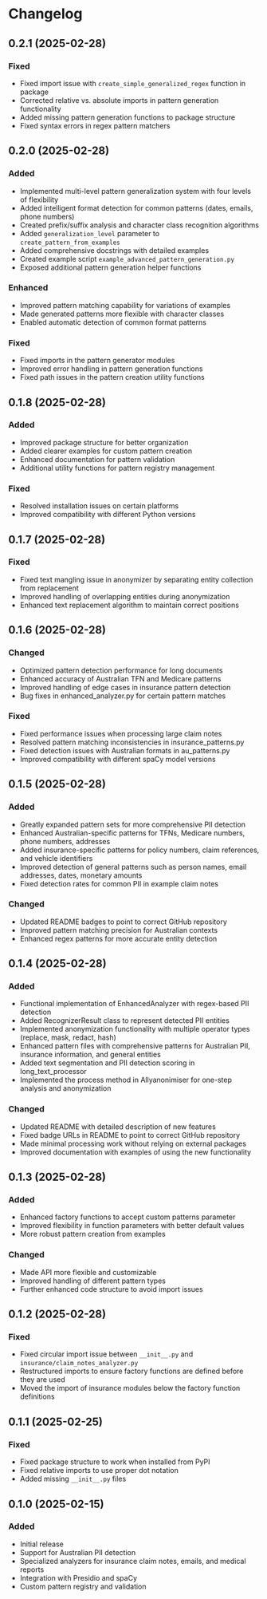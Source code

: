 # Changelog

## 0.2.1 (2025-02-28)

### Fixed
- Fixed import issue with `create_simple_generalized_regex` function in package
- Corrected relative vs. absolute imports in pattern generation functionality
- Added missing pattern generation functions to package structure
- Fixed syntax errors in regex pattern matchers

## 0.2.0 (2025-02-28)

### Added
- Implemented multi-level pattern generalization system with four levels of flexibility
- Added intelligent format detection for common patterns (dates, emails, phone numbers)
- Created prefix/suffix analysis and character class recognition algorithms
- Added `generalization_level` parameter to `create_pattern_from_examples`
- Added comprehensive docstrings with detailed examples
- Created example script `example_advanced_pattern_generation.py`
- Exposed additional pattern generation helper functions

### Enhanced
- Improved pattern matching capability for variations of examples
- Made generated patterns more flexible with character classes
- Enabled automatic detection of common format patterns

### Fixed
- Fixed imports in the pattern generator modules
- Improved error handling in pattern generation functions
- Fixed path issues in the pattern creation utility functions

## 0.1.8 (2025-02-28)

### Added
- Improved package structure for better organization
- Added clearer examples for custom pattern creation
- Enhanced documentation for pattern validation
- Additional utility functions for pattern registry management

### Fixed
- Resolved installation issues on certain platforms
- Improved compatibility with different Python versions

## 0.1.7 (2025-02-28)

### Fixed
- Fixed text mangling issue in anonymizer by separating entity collection from replacement
- Improved handling of overlapping entities during anonymization
- Enhanced text replacement algorithm to maintain correct positions

## 0.1.6 (2025-02-28)

### Changed
- Optimized pattern detection performance for long documents
- Enhanced accuracy of Australian TFN and Medicare patterns
- Improved handling of edge cases in insurance pattern detection
- Bug fixes in enhanced_analyzer.py for certain pattern matches

### Fixed
- Fixed performance issues when processing large claim notes
- Resolved pattern matching inconsistencies in insurance_patterns.py
- Fixed detection issues with Australian formats in au_patterns.py
- Improved compatibility with different spaCy model versions

## 0.1.5 (2025-02-28)

### Added
- Greatly expanded pattern sets for more comprehensive PII detection
- Enhanced Australian-specific patterns for TFNs, Medicare numbers, phone numbers, addresses
- Added insurance-specific patterns for policy numbers, claim references, and vehicle identifiers
- Improved detection of general patterns such as person names, email addresses, dates, monetary amounts
- Fixed detection rates for common PII in example claim notes

### Changed
- Updated README badges to point to correct GitHub repository
- Improved pattern matching precision for Australian contexts
- Enhanced regex patterns for more accurate entity detection

## 0.1.4 (2025-02-28)

### Added
- Functional implementation of EnhancedAnalyzer with regex-based PII detection
- Added RecognizerResult class to represent detected PII entities
- Implemented anonymization functionality with multiple operator types (replace, mask, redact, hash)
- Enhanced pattern files with comprehensive patterns for Australian PII, insurance information, and general entities
- Added text segmentation and PII detection scoring in long_text_processor
- Implemented the process method in Allyanonimiser for one-step analysis and anonymization

### Changed
- Updated README with detailed description of new features
- Fixed badge URLs in README to point to correct GitHub repository
- Made minimal processing work without relying on external packages
- Improved documentation with examples of using the new functionality

## 0.1.3 (2025-02-28)

### Added
- Enhanced factory functions to accept custom patterns parameter
- Improved flexibility in function parameters with better default values
- More robust pattern creation from examples

### Changed
- Made API more flexible and customizable
- Improved handling of different pattern types
- Further enhanced code structure to avoid import issues

## 0.1.2 (2025-02-28)

### Fixed
- Fixed circular import issue between `__init__.py` and `insurance/claim_notes_analyzer.py`
- Restructured imports to ensure factory functions are defined before they are used
- Moved the import of insurance modules below the factory function definitions

## 0.1.1 (2025-02-25)

### Fixed
- Fixed package structure to work when installed from PyPI
- Fixed relative imports to use proper dot notation
- Added missing `__init__.py` files

## 0.1.0 (2025-02-15)

### Added
- Initial release
- Support for Australian PII detection
- Specialized analyzers for insurance claim notes, emails, and medical reports
- Integration with Presidio and spaCy
- Custom pattern registry and validation